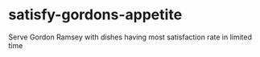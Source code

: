 # satisfy-gordons-appetite
Serve Gordon Ramsey with dishes having most satisfaction rate in limited time
